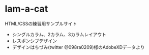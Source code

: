 # Iam-a-cat
HTML/CSSの練習用サンプルサイト
<br>
<ul>
  <li>シングルカラム、2カラム、3カラムレイアウト</li>
  <li>レスポンシブデザイン</li>
  <li>デザインはちづみ(twitter @098ra0209)様のAdobeXDデータより</li>
</ul>
